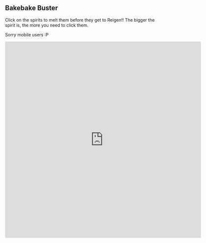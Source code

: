 ## Bakebake Buster

Click on the spirits to melt them before they get to Reigen!! The bigger the spirit is, the more you need to click them.

Sorry mobile users :P

<iframe src="https://itch.io/embed-upload/1845011?color=333333" allowfullscreen="" width="640" height="640" frameborder="0"></iframe>
